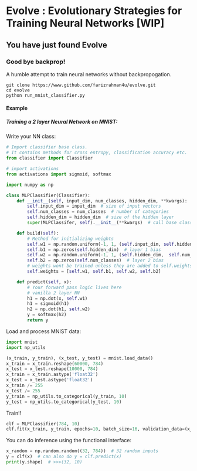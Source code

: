 # Evolve : Evolutionary Strategies for Training Neural Networks [WIP]

## You have just found Evolve

### Good bye backprop!

A humble attempt to train neural networks without backpropogation.

```shell
git clone https://www.github.com/farizrahman4u/evolve.git
cd evolve
python run_mnist_classifier.py
```


#### Example

##### Training a 2 layer Neural Network on MNIST:

Write your NN class:

```python
# Import classifier base class.
# It contains methods for cross entropy, classification accuracy etc.
from classifier import Classifier

# import activations
from activations import sigmoid, softmax

import numpy as np

class MLPClassifier(Classifier):
    def __init__(self, input_dim, num_classes, hidden_dim, **kwargs):
        self.input_dim = input_dim  # size of input vectors
        self.num_classes = num_classes  # number of categories
        self.hidden_dim = hidden_dim  # size of the hidden layer
        super(MLPClassifer, self).__init__(**kwargs)  # call base class constructor

    def build(self):
        # Method for initializing weights
        self.w1 = np.random.uniform(-1, 1, (self.input_dim, self.hidden_dim))  # layer 1 matrix
        self.b1 = np.zeros(self.hidden_dim)  # layer 1 bias
        self.w2 = np.random.uniform(-1, 1, (self.hidden_dim,  self.num_classes))  # layer 2 matrix
        self.b2 = np.zeros(self.num_classes)  # layer 2 bias
        # weights wont be trained unless they are added to self.weights list
        self.weights = [self.w1, self.b1, self.w2, self.b2]

    def predict(self, x):
        # Your forward pass logic lives here
        # vanilla 2 layer NN
        h1 = np.dot(x, self.w1)
        h1 = sigmoid(h1)
        h2 = np.dot(h1, self.w2)
        y = softmax(h2)
        return y

```

Load and process MNIST data:

```python
import mnist
import np_utils

(x_train, y_train), (x_test, y_test) = mnist.load_data()
x_train = x_train.reshape(60000, 784)
x_test = x_test.reshape(10000, 784)
x_train = x_train.astype('float32')
x_test = x_test.astype('float32')
x_train /= 255
x_test /= 255
y_train = np_utils.to_categorical(y_train, 10)
y_test = np_utils.to_categorical(y_test, 10)
```

Train!!

```python
clf = MLPClassifier(784, 10)
clf.fit(x_train, y_train, epochs=10, batch_size=16, validation_data=(x_test, y_test))
```

You can do inference using the functional interface:

```python
x_random = np.random.random((32, 784))  # 32 random inputs
y = clf(x)  # can also do y = clf.predict(x)
print(y.shape)  # >>>(32, 10)
```
